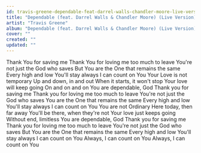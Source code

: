 ```yaml
---
id: travis-greene-dependable-feat-darrel-walls-chandler-moore-live-version
title: "Dependable (feat. Darrel Walls & Chandler Moore) (Live Version)"
artist: "Travis Greene"
album: "Dependable (feat. Darrel Walls & Chandler Moore) (Live Version)"
cover: ""
created: ""
updated: ""
---
```


Thank You for saving me
Thank You for loving me too much to leave
You're not just the God who saves
But You are the One that remains the same
Every high and low You'll stay always
I can count on You
Your Love is not temporary
Up and down, in and out
When it starts, it won't stop
Your love will keep going
On and on and on
You are dependable, God
Thank you for saving me
Thank you for loving me too much to leave
You're not just the God who saves
You are the One that remains the same
Every high and low You'll stay always
I can count on You
You are not Ordinary
Here today, then far away
You'll be there, when they're not
Your love just keeps going
Without end, limitless
You are dependable, God
Thank you for saving me
Thank you for loving me too much to leave
You're not just the God who saves
But You are the One that remains the same
Every high and low You'll stay always
I can count on You
Always, I can count on You
Always, I can count on You